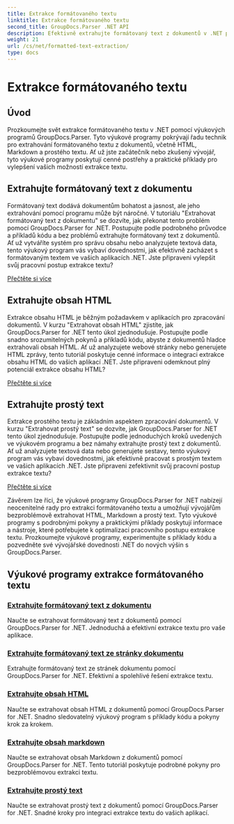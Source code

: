 ```yaml
---
title: Extrakce formátovaného textu
linktitle: Extrakce formátovaného textu
second_title: GroupDocs.Parser .NET API
description: Efektivně extrahujte formátovaný text z dokumentů v .NET pomocí GroupDocs.Parser. Naučte se bezproblémově extrahovat HTML, Markdown a prostý text.
weight: 21
url: /cs/net/formatted-text-extraction/
type: docs
---
```

# Extrakce formátovaného textu


## Úvod

Prozkoumejte svět extrakce formátovaného textu v .NET pomocí výukových programů GroupDocs.Parser. Tyto výukové programy pokrývají řadu technik pro extrahování formátovaného textu z dokumentů, včetně HTML, Markdown a prostého textu. Ať už jste začátečník nebo zkušený vývojář, tyto výukové programy poskytují cenné postřehy a praktické příklady pro vylepšení vašich možností extrakce textu.

## Extrahujte formátovaný text z dokumentu

Formátovaný text dodává dokumentům bohatost a jasnost, ale jeho extrahování pomocí programu může být náročné. V tutoriálu "Extrahovat formátovaný text z dokumentu" se dozvíte, jak překonat tento problém pomocí GroupDocs.Parser for .NET. Postupujte podle podrobného průvodce a příkladů kódu a bez problémů extrahujte formátovaný text z dokumentů. Ať už vytváříte systém pro správu obsahu nebo analyzujete textová data, tento výukový program vás vybaví dovednostmi, jak efektivně zacházet s formátovaným textem ve vašich aplikacích .NET. Jste připraveni vylepšit svůj pracovní postup extrakce textu?

[Přečtěte si více](./extract-formatted-text-from-document/)

## Extrahujte obsah HTML

Extrakce obsahu HTML je běžným požadavkem v aplikacích pro zpracování dokumentů. V kurzu "Extrahovat obsah HTML" zjistíte, jak GroupDocs.Parser for .NET tento úkol zjednodušuje. Postupujte podle snadno srozumitelných pokynů a příkladů kódu, abyste z dokumentů hladce extrahovali obsah HTML. Ať už analyzujete webové stránky nebo generujete HTML zprávy, tento tutoriál poskytuje cenné informace o integraci extrakce obsahu HTML do vašich aplikací .NET. Jste připraveni odemknout plný potenciál extrakce obsahu HTML?

[Přečtěte si více](./extract-html-content/)

## Extrahujte prostý text

Extrakce prostého textu je základním aspektem zpracování dokumentů. V kurzu "Extrahovat prostý text" se dozvíte, jak GroupDocs.Parser for .NET tento úkol zjednodušuje. Postupujte podle jednoduchých kroků uvedených ve výukovém programu a bez námahy extrahujte prostý text z dokumentů. Ať už analyzujete textová data nebo generujete sestavy, tento výukový program vás vybaví dovednostmi, jak efektivně pracovat s prostým textem ve vašich aplikacích .NET. Jste připraveni zefektivnit svůj pracovní postup extrakce textu?

[Přečtěte si více](./extract-plain-text/)

Závěrem lze říci, že výukové programy GroupDocs.Parser for .NET nabízejí neocenitelné rady pro extrakci formátovaného textu a umožňují vývojářům bezproblémově extrahovat HTML, Markdown a prostý text. Tyto výukové programy s podrobnými pokyny a praktickými příklady poskytují informace a nástroje, které potřebujete k optimalizaci pracovního postupu extrakce textu. Prozkoumejte výukové programy, experimentujte s příklady kódu a pozvedněte své vývojářské dovednosti .NET do nových výšin s GroupDocs.Parser.
## Výukové programy extrakce formátovaného textu
### [Extrahujte formátovaný text z dokumentu](./extract-formatted-text-from-document/)
Naučte se extrahovat formátovaný text z dokumentů pomocí GroupDocs.Parser for .NET. Jednoduchá a efektivní extrakce textu pro vaše aplikace.
### [Extrahujte formátovaný text ze stránky dokumentu](./extract-formatted-text-from-document-page/)
Extrahujte formátovaný text ze stránek dokumentu pomocí GroupDocs.Parser for .NET. Efektivní a spolehlivé řešení extrakce textu.
### [Extrahujte obsah HTML](./extract-html-content/)
Naučte se extrahovat obsah HTML z dokumentů pomocí GroupDocs.Parser for .NET. Snadno sledovatelný výukový program s příklady kódu a pokyny krok za krokem.
### [Extrahujte obsah markdown](./extract-markdown-content/)
Naučte se extrahovat obsah Markdown z dokumentů pomocí GroupDocs.Parser for .NET. Tento tutoriál poskytuje podrobné pokyny pro bezproblémovou extrakci textu.
### [Extrahujte prostý text](./extract-plain-text/)
Naučte se extrahovat prostý text z dokumentů pomocí GroupDocs.Parser for .NET. Snadné kroky pro integraci extrakce textu do vašich aplikací.